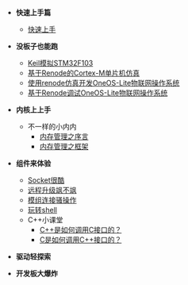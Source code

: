 <!-- docs/quick_guide/_sidebar.md -->

- **快速上手篇**
  - [快速上手](/docs/quick_guide/README.md)

- **没板子也能跑**
  - [Keil模拟STM32F103](/docs/quick_guide/simulator/keilsimulator.md)
  - [基于Renode的Cortex-M单片机仿真](docs/quick_guide/simulator/renode/renode-mcu-sample/renode-mcu-sample.md)
  - [使用renode仿真开发OneOS-Lite物联网操作系统](docs/quick_guide/simulator/renode/renode-lite-run/renode-lite-run.md)
  - [基于Renode调试OneOS-Lite物联网操作系统](docs/quick_guide/simulator/renode/renode-lite-gdb/renode-lite-gdb.md)


- **内核上上手**
  - 不一样的小内内
    - [内存管理之序言](/docs/quick_guide/kernel/mem/mem-preface.md)
    - [内存管理之框架](/docs/quick_guide/kernel/mem/mem-frame.md)



- **组件来体验**
  - [Socket很酷](/docs/quick_guide/socket/socket_qg.md)
  - [远程升级飒不飒](/docs/quick_guide/ota/ota_qg.md)
  - [模组连接骚操作](/docs/quick_guide/molink/molink_qg.md)
  - [玩转shell](/docs/quick_guide/shell/shell.md)
  - C++小课堂
    - [C++是如何调用C接口的？](/docs/quick_guide/cplusplus/c++-call-c.md)
    - [C是如何调用C++接口的？](/docs/quick_guide/cplusplus/c-call-c++.md)



- **驱动轻探索**




- **开发板大爆炸**





